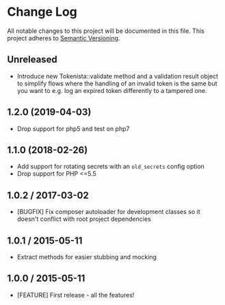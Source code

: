 # Change Log
All notable changes to this project will be documented in this file.
This project adheres to [Semantic Versioning](http://semver.org/).

## Unreleased

* Introduce new Tokenista::validate method and a validation result object to simplify
  flows where the handling of an invalid token is the same but you want to e.g. log an
  expired token differently to a tampered one.

## 1.2.0 (2019-04-03)

* Drop support for php5 and test on php7

## 1.1.0 (2018-02-26)

* Add support for rotating secrets with an `old_secrets` config option
* Drop support for PHP <=5.5

## 1.0.2 / 2017-03-02

* [BUGFIX] Fix composer autoloader for development classes so it doesn't conflict
  with root project dependencies
  
## 1.0.1 / 2015-05-11

* Extract methods for easier stubbing and mocking

## 1.0.0 / 2015-05-11

* [FEATURE] First release - all the features!
